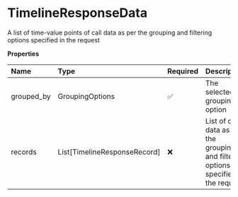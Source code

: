 # TimelineResponseData

A list of time-value points of call data as per the grouping and filtering options specified in the request

**Properties**

| Name       | Type                         | Required | Description                                                                          |
| :--------- | :--------------------------- | :------- | :----------------------------------------------------------------------------------- |
| grouped_by | GroupingOptions              | ✅       | The selected grouping option                                                         |
| records    | List[TimelineResponseRecord] | ❌       | List of call data as per the grouping and filtering options specified in the request |

<!-- This file was generated by liblab | https://liblab.com/ -->
